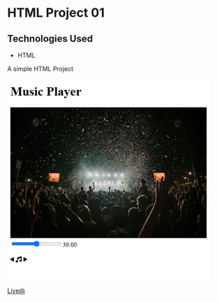 # HTML Project 01 

## Technologies Used

- HTML 

A simple HTML Project 

![image](./project%20image.png)

[Live@](https://aljusabu.github.io/HTML-project-01/)